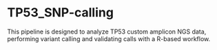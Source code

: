 # TP53_SNP-calling
This pipeline is designed to analyze TP53 custom amplicon NGS data,
performing variant calling and validating calls with a R-based workflow.
